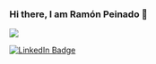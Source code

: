 ### Hi there, I am Ramón Peinado 👋



![](C:\Users\Ramon\Ramonperu\README\21116158daaeb1459b4ec0758505e1ad.gif)

<div id="badges">
  <a href="https://www.linkedin.com/in/ramonpr/">
    <img src="https://img.shields.io/badge/LinkedIn-blue?style=for-the-badge&logo=linkedin&logoColor=white" alt="LinkedIn Badge"/>
  </a>
</div>